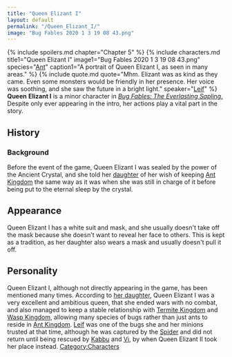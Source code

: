 ```yaml
---
title: "Queen Elizant I"
layout: default
permalink: "/Queen_Elizant_I/"
image: "Bug Fables 2020 1 3 19 08 43.png"
---
```

{% include spoilers.md chapter="Chapter 5" %}
{% include characters.md title1="Queen Elizant I" image1="Bug Fables 2020 1 3 19 08 43.png" species="[Ant](/Ant)" caption1="A portrait of Queen Elizant I, as seen in many areas." %}
{% include quote.md quote="Mhm. Elizant was as kind as they came. Even some monsters would be friendly in her presence. Her voice was soothing, and she saw the future in a bright light." speaker="[Leif](/Leif)" %}
**Queen** **Elizant I** is a minor character in [*Bug Fables: The Everlasting Sapling*.](/Bug_Fables:_The_Everlasting_Sapling) Despite only ever appearing in the intro, her actions play a vital part in the story. 

## History

### Background
Before the event of the game, Queen Elizant I was sealed by the power of the Ancient Crystal, and she told her [daughter](/Queen_Elizant_II) of her wish of keeping [Ant Kingdom](/Ant_Kingdom) the same way as it was when she was still in charge of it before being put to the eternal sleep by the crystal. 

## Appearance
Queen Elizant I has a white suit and mask, and she usually doesn't take off the mask because she doesn't want to reveal her face to others. This is kept as a tradition, as her daughter also wears a mask and usually doesn't pull it off. 

## Personality
Queen Elizant I, although not directly appearing in the game, has been mentioned many times. According to [her daughter](/Queen_Elizant_II), Queen Elizant I was a very excellent and ambitious queen, that she ended wars with no combat, and also managed to keep a stable relationship with [Termite Kingdom](/Termite_Kingdom) and [Wasp Kingdom](/Wasp_Kingdom), allowing many species of bugs rather than just ants to reside in [Ant Kingdom](/Ant_Kingdom). [Leif](/Leif) was one of the bugs she and her minions trusted at that time, although he was captured by the [Spider](/Spuder) and did not return until being rescued by [Kabbu](/Kabbu) and [Vi](/Vi), by when Queen Elizant II took her place instead. [Category:Characters](/Category:Characters)
